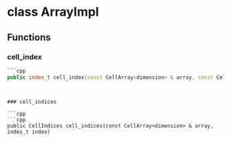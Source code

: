 # class ArrayImpl


## Functions

### cell_index

```cpp
```cpp
public index_t cell_index(const CellArray<dimension> & array, const CellIndices & index)
```
```


### cell_indices

```cpp
```cpp
public CellIndices cell_indices(const CellArray<dimension> & array, index_t index)
```
```




